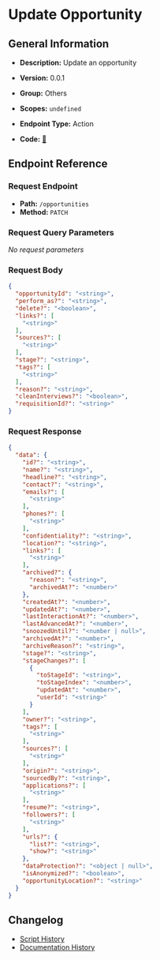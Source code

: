 # Update Opportunity

## General Information

- **Description:** Update an opportunity

- **Version:** 0.0.1
- **Group:** Others
- **Scopes:** `undefined`
- **Endpoint Type:** Action
- **Code:** [🔗](https://github.com/NangoHQ/integration-templates/tree/main/integrations/lever-sandbox/actions/update-opportunity.ts)


## Endpoint Reference

### Request Endpoint

- **Path:** `/opportunities`
- **Method:** `PATCH`

### Request Query Parameters

_No request parameters_

### Request Body

```json
{
  "opportunityId": "<string>",
  "perform_as?": "<string>",
  "delete?": "<boolean>",
  "links?": [
    "<string>"
  ],
  "sources?": [
    "<string>"
  ],
  "stage?": "<string>",
  "tags?": [
    "<string>"
  ],
  "reason?": "<string>",
  "cleanInterviews?": "<boolean>",
  "requisitionId?": "<string>"
}
```

### Request Response

```json
{
  "data": {
    "id?": "<string>",
    "name?": "<string>",
    "headline?": "<string>",
    "contact?": "<string>",
    "emails?": [
      "<string>"
    ],
    "phones?": [
      "<string>"
    ],
    "confidentiality?": "<string>",
    "location?": "<string>",
    "links?": [
      "<string>"
    ],
    "archived?": {
      "reason?": "<string>",
      "archivedAt?": "<number>"
    },
    "createdAt?": "<number>",
    "updatedAt?": "<number>",
    "lastInteractionAt?": "<number>",
    "lastAdvancedAt?": "<number>",
    "snoozedUntil?": "<number | null>",
    "archivedAt?": "<number>",
    "archiveReason?": "<string>",
    "stage?": "<string>",
    "stageChanges?": [
      {
        "toStageId": "<string>",
        "toStageIndex": "<number>",
        "updatedAt": "<number>",
        "userId": "<string>"
      }
    ],
    "owner?": "<string>",
    "tags?": [
      "<string>"
    ],
    "sources?": [
      "<string>"
    ],
    "origin?": "<string>",
    "sourcedBy?": "<string>",
    "applications?": [
      "<string>"
    ],
    "resume?": "<string>",
    "followers?": [
      "<string>"
    ],
    "urls?": {
      "list?": "<string>",
      "show?": "<string>"
    },
    "dataProtection?": "<object | null>",
    "isAnonymized?": "<boolean>",
    "opportunityLocation?": "<string>"
  }
}
```

## Changelog

- [Script History](https://github.com/NangoHQ/integration-templates/commits/main/integrations/lever-sandbox/actions/update-opportunity.ts)
- [Documentation History](https://github.com/NangoHQ/integration-templates/commits/main/integrations/lever-sandbox/actions/update-opportunity.md)

<!-- END  GENERATED CONTENT -->

